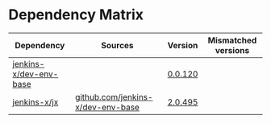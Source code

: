 # Dependency Matrix

Dependency | Sources | Version | Mismatched versions
---------- | ------- | ------- | -------------------
[jenkins-x/dev-env-base](https://github.com/jenkins-x/dev-env-base) |  | [0.0.120](https://github.com/jenkins-x/dev-env-base/releases/tag/v0.0.120) | 
[jenkins-x/jx](https://github.com/jenkins-x/jx) | [github.com/jenkins-x/dev-env-base](https://github.com/jenkins-x/dev-env-base) | [2.0.495](https://github.com/jenkins-x/jx/releases/tag/v2.0.495) | 
